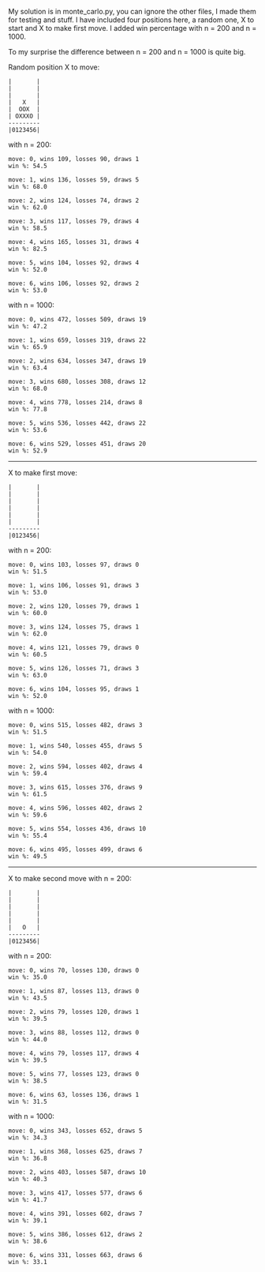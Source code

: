 My solution is in monte_carlo.py, you can ignore the other files, I made them for testing and stuff.
I have included four positions here, a random one, X to start and X to make first move. I added win percentage with
n = 200 and n = 1000. 

To my surprise the difference between n = 200 and n = 1000 is quite big.


Random position X to move:

    |       |   
    |       |   
    |       |   
    |   X   |   
    |  OOX  |   
    | OXXXO |   
    ---------   
    |0123456|   
    
    
with n = 200:

    move: 0, wins 109, losses 90, draws 1
    win %: 54.5
    
    move: 1, wins 136, losses 59, draws 5
    win %: 68.0
    
    move: 2, wins 124, losses 74, draws 2
    win %: 62.0
    
    move: 3, wins 117, losses 79, draws 4
    win %: 58.5
    
    move: 4, wins 165, losses 31, draws 4
    win %: 82.5
    
    move: 5, wins 104, losses 92, draws 4
    win %: 52.0
    
    move: 6, wins 106, losses 92, draws 2
    win %: 53.0

with n = 1000:

    move: 0, wins 472, losses 509, draws 19
    win %: 47.2
    
    move: 1, wins 659, losses 319, draws 22
    win %: 65.9
    
    move: 2, wins 634, losses 347, draws 19
    win %: 63.4
    
    move: 3, wins 680, losses 308, draws 12
    win %: 68.0
    
    move: 4, wins 778, losses 214, draws 8
    win %: 77.8
    
    move: 5, wins 536, losses 442, draws 22
    win %: 53.6
    
    move: 6, wins 529, losses 451, draws 20
    win %: 52.9
------------------------------------------------------------------------------------------------------------------------
X to make first move:

    |       |
    |       |
    |       |
    |       |
    |       |
    |       |
    ---------
    |0123456|
with n = 200:

    move: 0, wins 103, losses 97, draws 0
    win %: 51.5
    
    move: 1, wins 106, losses 91, draws 3
    win %: 53.0
    
    move: 2, wins 120, losses 79, draws 1
    win %: 60.0
    
    move: 3, wins 124, losses 75, draws 1
    win %: 62.0
    
    move: 4, wins 121, losses 79, draws 0
    win %: 60.5
    
    move: 5, wins 126, losses 71, draws 3
    win %: 63.0
    
    move: 6, wins 104, losses 95, draws 1
    win %: 52.0

with n = 1000:

    move: 0, wins 515, losses 482, draws 3
    win %: 51.5
    
    move: 1, wins 540, losses 455, draws 5
    win %: 54.0
    
    move: 2, wins 594, losses 402, draws 4
    win %: 59.4
    
    move: 3, wins 615, losses 376, draws 9
    win %: 61.5
    
    move: 4, wins 596, losses 402, draws 2
    win %: 59.6
    
    move: 5, wins 554, losses 436, draws 10
    win %: 55.4
    
    move: 6, wins 495, losses 499, draws 6
    win %: 49.5

------------------------------------------------------------------------------------------------------------------------

X to make second move with n = 200:

    |       |
    |       |
    |       |
    |       |
    |       |
    |   O   |
    ---------
    |0123456|
    
with n = 200:

    move: 0, wins 70, losses 130, draws 0
    win %: 35.0
    
    move: 1, wins 87, losses 113, draws 0
    win %: 43.5
    
    move: 2, wins 79, losses 120, draws 1
    win %: 39.5
    
    move: 3, wins 88, losses 112, draws 0
    win %: 44.0
    
    move: 4, wins 79, losses 117, draws 4
    win %: 39.5
    
    move: 5, wins 77, losses 123, draws 0
    win %: 38.5
    
    move: 6, wins 63, losses 136, draws 1
    win %: 31.5

with n = 1000:

    move: 0, wins 343, losses 652, draws 5
    win %: 34.3
    
    move: 1, wins 368, losses 625, draws 7
    win %: 36.8
    
    move: 2, wins 403, losses 587, draws 10
    win %: 40.3
    
    move: 3, wins 417, losses 577, draws 6
    win %: 41.7
    
    move: 4, wins 391, losses 602, draws 7
    win %: 39.1
    
    move: 5, wins 386, losses 612, draws 2
    win %: 38.6
    
    move: 6, wins 331, losses 663, draws 6
    win %: 33.1